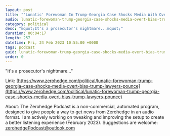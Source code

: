 ```yaml
---
layout: post
title: "'Lunatic' Forewoman In Trump-Georgia Case Shocks Media With Overt Bias, Trump Lawyers Pounce"
audio: lunatic-forewoman-trump-georgia-case-shocks-media-overt-bias-trump-lawyers-pounce-1
category: political
desc: "&quot;It's a prosecutor's nightmare...&quot;"
duration: 00:04:17
length: 257
datetime: Fri, 24 Feb 2023 10:55:00 +0000
tags: podcast
guid: lunatic-forewoman-trump-georgia-case-shocks-media-overt-bias-trump-lawyers-pounce-0
order: 0
---
```

&quot;It's a prosecutor's nightmare...&quot;

Link: [https://www.zerohedge.com/political/lunatic-forewoman-trump-georgia-case-shocks-media-overt-bias-trump-lawyers-pounce](https://www.zerohedge.com/political/lunatic-forewoman-trump-georgia-case-shocks-media-overt-bias-trump-lawyers-pounce)

About: The Zerohedge Podcast is a non-commercial, automated program, designed to give people a way to get news from Zerohedge in an audio format.  I am actively working on tweaking and improving the setup to create a better listening experience (February 2023).  Suggestions are welcome: [zerohedgePodcast@outlook.com](mailto:zerohedgePodcast@outlook.com)